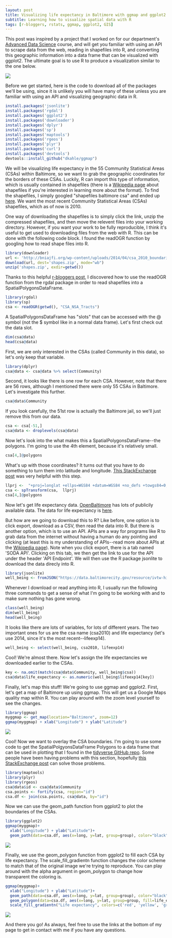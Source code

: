 ```yaml
---
layout: post
title: Visualizing life expectancy in Baltimore with ggmap and ggplot2
subtitle: Learning how to visualize spatial data with R
tags: [r-bloggers, rstats, ggmap, ggplot2, GIS]
---
```


This post was inspired by a project that I worked on for our department's [Advanced Data Science](http://jtleek.com/advdatasci16/) course, and will get you familiar with using an API to scrape data from the web, reading in shapefiles into R, and converting this geographic information into a data frame that can be visualized with ggplot2. The ultimate goal is to use R to produce a visualization similar to the one below.

![]({{site_url}}/img/blog_images/baltimore_life_expectancy.png)

Before we get started, here is the code to download all of the packages we'll be using, since it is unlikely you will have many of these unless you are familiar with using an API and visualizing geographic data in R.


```r
install.packages('jsonlite')
install.packages('rgdal')
install.packages('ggplot2')
install.packages('downloader')
install.packages('dplyr')
install.packages('sp')
install.packages('maptools')
install.packages('rgeos')
install.packages('plyr')
install.packages('curl')
install.packages('devtools')
devtools::install_github("dkahle/ggmap")
```

We will be visualizing life expectancy in the 55 Community Statistical Areas (CSAs) within Baltimore, so we want to grab the geographic coordinates for the borders of these CSAs. Luckily, R can import this type of information, which is usually contained in shapefiles (there is a [Wikipedia page](https://en.wikipedia.org/wiki/Shapefile) about shapefiles if you're interested in learning more about the format). To find the shapefiles, I simply googled "shapefiles baltimore csa" and ended up [here](http://bniajfi.org/mapping-resources/). We want the most recent Community Statistical Areas (CSAs) shapefiles, which as of now is 2010. 

One way of downloading the shapefiles is to simply click the link, unzip the compressed shapefiles, and then move the relevent files into your working directory. However, if you want your work to be fully reproducible, I think it's useful to get used to downloading files from the web with R. This can be done with the following code block. I found the readOGR function by googling how to read shape files into R.

```r
library(downloader)
url <- 'http://bniajfi.org/wp-content/uploads/2014/04/csa_2010_boundaries.zip'
download(url, dest='shapes.zip', mode="wb")
unzip('shapes.zip', exdir=getwd())
```

Thanks to this helpful [r-bloggers post](https://www.r-bloggers.com/things-i-forget-reading-a-shapefile-in-r-with-readogr/), I discovered how to use the readOGR function from the rgdal package in order to read shapefiles into a SpatialPolygonsDataFrame.


```r
library(rgdal)
library(sp)
csa <- readOGR(getwd(), "CSA_NSA_Tracts")
```

A SpatialPolygonsDataFrame has "slots" that can be accessed with the @ symbol (not the \$ symbol like in a normal data frame). Let's first check out the data slot.


```r
dim(csa@data)
head(csa@data)
```

First, we are only interested in the CSAs (called Community in this data), so let's only keep that variable.


```r
library(dplyr)
csa@data <- csa@data %>% select(Community)
```
Second, it looks like there is one row for each CSA. However, note that there are 56 rows, although I mentioned there were only 55 CSAs in Baltimore. Let's investigate this further.


```r
csa@data$Community
```

If you look carefully, the 51st row is actually the Baltimore jail, so we'll just remove this from our data. 

```r
csa <- csa[-51,]
csa@data <- droplevels(csa@data)
```

Now let's look into the what makes this a SpatialPolygonsDataFrame--the polygons. I'm going to use the 4th element, because it's relatively small.


```r
csa[4,]@polygons
```

What's up with those coordinates? It turns out that you have to do something to turn them into latitude and longitude. [This StackExchange post](http://gis.stackexchange.com/questions/142156/r-how-to-get-latitudes-and-longitudes-from-a-rasterlayer) was very helpful with this step.


```r
llprj <-  "+proj=longlat +ellps=WGS84 +datum=WGS84 +no_defs +towgs84=0,0,0"
csa <- spTransform(csa,  llprj)
csa[4,]@polygons
```

Now let's get life expectancy data. [OpenBaltimore](https://data.baltimorecity.gov) has lots of publicily available data. The data for life expectancy is [here](https://data.baltimorecity.gov/Neighborhoods/Children-and-Family-Health-Well-Being-2010-2014-/rtbq-mnni). 

But how are we going to download this to R? Like before, one option is to click export, download as a CSV, then read the data into R. But there is another option, which is to use an API. APIs are a way for programs like R to grab data from the internet without having a human do any pointing and clicking (at least this is my understanding of APIs--read more about APIs at the [Wikipedia page](https://en.wikipedia.org/wiki/Application_programming_interface)). Note when you click export, there is a tab named 'SODA API'. Clicking on this tab, we then get the link to use for the API under the header 'API Endpoint'. We will then use the R package jsonlite to download the data direcly into R.


```r
library(jsonlite)
well_being <- fromJSON("https://data.baltimorecity.gov/resource/ivtw-hiv6.json")
```

Whenever I download or read anything into R, I usually run the following three commands to get a sense of what I'm going to be working with and to make sure nothing has gone wrong.


```r
class(well_being)
dim(well_being)
head(well_being)
```

It looks like there are lots of variables, for lots of different years. The two important ones for us are the csa name (csa2010) and life expectancy (let's use 2014, since it's the most recent--lifeexp14).


```r
well_being <- select(well_being, csa2010, lifeexp14)
```

Cool! We're almost there. Now let's assign the life expectancies we downloaded earlier to the CSAs.


```r
key <- na.omit(match(csa@data$Community, well_being$csa))
csa@data$life_expectancy <- as.numeric(well_being$lifeexp14[key])
```

Finally, let's map this stuff! We're going to use ggmap and ggplot2. First, let's get a map of Baltimore up using ggmap. This will get us a Google Maps quality map within R. You can play around with the zoom level yourself to see the changes.


```r
library(ggmap)
myggmap <- get_map(location="Baltimore", zoom=12)
ggmap(myggmap) + xlab("Longitude") + ylab("Latitude")
```

![]({{site_url}}/img/blog_images/visualizing-life-expectancy-in-baltimore-with-ggmap_files/figure-html/unnamed-chunk-14-1.png)<!-- -->

Cool! Now we want to overlay the CSA boundaries. I'm going to use some code to get the SpatialPolgyonsDataFrame Polygons to a data frame that can be used in plotting that I found in the [tidyverse GitHub repo](https://github.com/tidyverse/ggplot2/wiki/plotting-polygon-shapefiles). Some people have been having problems with this section, hopefully [this StackExchange post](http://stackoverflow.com/questions/30790036/error-istruegpclibpermitstatus-is-not-true) can solve those problems.


```r
library(maptools)
library(plyr)
library(rgeos)
csa@data$id <- csa@data$Community
csa.points <- fortify(csa, region="id")
csa.df <- join(csa.points, csa@data, by="id")
```

Now we can use the geom_path function from ggplot2 to plot the boundaries of the CSAs.


```r
library(ggplot2)
ggmap(myggmap)+ 
  xlab("Longitude") + ylab("Latitude")+
  geom_path(data=csa.df, aes(x=long, y=lat, group=group), color="black")
```

![]({{site_url}}/img/blog_images/visualizing-life-expectancy-in-baltimore-with-ggmap_files/figure-html/unnamed-chunk-16-1.png)<!-- -->

Finally, we use the geom_polygon function from ggplot2 to fill each CSA by life expectancy. The scale_fill_gradientn function changes the color scheme to match that of the original image we're trying to reproduce. You can play around with the alpha argument in geom_polygon to change how transparent the coloring is.


```r
ggmap(myggmap)+ 
  xlab("Longitude") + ylab("Latitude")+
  geom_path(data=csa.df, aes(x=long, y=lat, group=group), color="black")+
  geom_polygon(data=csa.df, aes(x=long, y=lat, group=group, fill=life_expectancy), alpha=.75) +
  scale_fill_gradientn("Life expectancy", colors=c('red', 'yellow', 'green'))
```

![]({{site_url}}/img/blog_images/visualizing-life-expectancy-in-baltimore-with-ggmap_files/figure-html/unnamed-chunk-17-1.png)<!-- -->

And there you go! As always, feel free to use the links at the bottom of my page to get in contact with me if you have any questions.  
